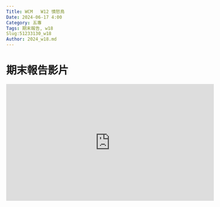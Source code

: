 ```yaml
---
Title: WCM   W12 憤怒鳥
Date: 2024-06-17 4:00
Category: 五專
Tags: 期末報告, w18
Slug:51233130_w18
Author: 2024_w18.md
---
```


 # 期末報告影片
 <iframe width="560" height="315" src="https://www.youtube.com/embed/IcLLViHb8WM?si=qGiAXOLBsYAAvbWm" title="YouTube video player" frameborder="0" allow="accelerometer; autoplay; clipboard-write; encrypted-media; gyroscope; picture-in-picture; web-share" referrerpolicy="strict-origin-when-cross-origin" allowfullscreen></iframe>